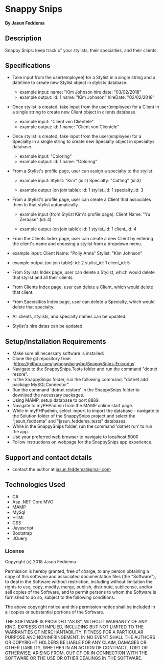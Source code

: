 
# Snappy Snips
#### By Jasun Feddema

## Description
Snappy Snips: keep track of your stylists, their specialties, and their clients.

## Specifications
* Take input from the user(employee) for a Stylist in a single string and a datetime to create new Stylist object in stylists database.
  - example input:
  name: "Kim Johnson
  hire date: "03/02/2018"
  - example output:
    id: 1
    name: "Kim Johnson"
    hireDate: "03/02/2018"    

* Once stylist is created, take input from the user(employee) for a Client in a single string to create new Client object in clients database.
  - example input: "Client von Clientele"
  - example output:
    id: 1
    name: "Client von Clientele"

* Once stylist is created, take input from the user(employee) for a Specialty in a single string to create new Specialty object in specialtys database.
  - example input: "Coloring"
  - example output:
    id: 1
    name: "Coloring"

* From a Stylist's profile page, user can assign a specialty to the stylist.
  - example input:
    Stylist: "Kim" (id:1)
    Specialty: "Cutting" (id:3)

  - example output (on join table):
    id: 1
    stylist_id: 1
    specialty_id: 3

* From a Stylist's profile page, user can create a Client that associates them to that stylist automatically.
  - example input (from Stylist Kim's profile page):
    Client Name: "Yu Zerbase" (id: 4)

  - example output (on join table):
    id: 1
    stylist_id: 1
    client_id: 4


* From the Clients Index page, user can create a new Client by entering the client's name and choosing a stylist from a dropdown menu.
- example input:
  Client Name: "Polly Anna"
  Stylist: "Kim Johnson"

- example output (on join table):
  id: 2
  stylist_id: 1
  client_id: 5

* From Stylists Index page, user can delete a Stylist, which would delete that stylist and all their clients.

* From Clients Index page, user can delete a Client, which would delete that client.

* From Specialties Index page, user can delete a Specialty, which would delete that specialty.

* All clients, stylists, and specialty names can be updated.

* Stylist's hire dates can be updated.


## Setup/Installation Requirements

* Make sure all necessary software is installed: 
* Clone the git repository from 'https://github.com/jaybojaybojaybo/SnappySnips-Epicodus'.
* Navigate to the SnappySnips.Tests folder and run the command "dotnet resore".
* In the SnappySnips folder, run the following command: "dotnet add package MySQLConnector"
* Run the command 'dotnet restore' in the SnappySnips folder to download the necessary packages.
* Using MAMP, setup database to port 8889.
* Navigate to myPHPadmin from the MAMP online start page.
* While in myPHPadmin, select import to import the database - navigate to the Solution folder of the SnappySnips project and select the "jasun_feddema" and "jasun_feddema_tests" databases.
* While in the SnappySnips folder, run the command 'dotnet run' to run the app.
* Use your preferred web browser to navigate to localhost:5000
* Follow instructions on webpage for the SnappySnips app experience.


## Support and contact details

* contact the author at jasun.feddema@gmail.com

## Technologies Used

* C#
* Asp .NET Core MVC
* MAMP
* MySql
* HTML
* CSS
* Javascript
* Bootstrap
* JQuery

### License

Copyright (c) 2018 Jasun Feddema

Permission is hereby granted, free of charge, to any person obtaining a copy of this software and associated documentation files (the "Software"), to deal in the Software without restriction, including without limitation the rights to use, copy, modify, merge, publish, distribute, sublicense, and/or sell copies of the Software, and to permit persons to whom the Software is furnished to do so, subject to the following conditions:

The above copyright notice and this permission notice shall be included in all copies or substantial portions of the Software.

THE SOFTWARE IS PROVIDED "AS IS", WITHOUT WARRANTY OF ANY KIND, EXPRESS OR IMPLIED, INCLUDING BUT NOT LIMITED TO THE WARRANTIES OF MERCHANTABILITY, FITNESS FOR A PARTICULAR PURPOSE AND NONINFRINGEMENT. IN NO EVENT SHALL THE AUTHORS OR COPYRIGHT HOLDERS BE LIABLE FOR ANY CLAIM, DAMAGES OR OTHER LIABILITY, WHETHER IN AN ACTION OF CONTRACT, TORT OR OTHERWISE, ARISING FROM, OUT OF OR IN CONNECTION WITH THE SOFTWARE OR THE USE OR OTHER DEALINGS IN THE SOFTWARE.

